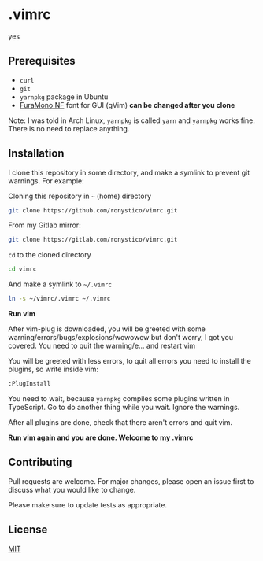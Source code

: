 # .vimrc

yes

## Prerequisites
* `curl`
* `git`
* `yarnpkg` package in Ubuntu
* [FuraMono NF](https://github.com/ryanoasis/nerd-fonts) font for GUI (gVim) **can be changed after you clone**

Note: I was told in Arch Linux, `yarnpkg` is called `yarn` and `yarnpkg` works fine. There is no need to replace anything.

## Installation

I clone this repository in some directory, and make a symlink to prevent git warnings. For example:

Cloning this repository in `~` (home) directory
```bash
git clone https://github.com/ronystico/vimrc.git
```

From my Gitlab mirror:
```bash
git clone https://gitlab.com/ronystico/vimrc.git
```

`cd` to the cloned directory
```bash
cd vimrc
```

And make a symlink to `~/.vimrc`
```bash
ln -s ~/vimrc/.vimrc ~/.vimrc
```

**Run vim**

After vim-plug is downloaded, you will be greeted with some warning/errors/bugs/explosions/wowowow but don't worry, I got you covered. You need to quit the warning/e... and restart vim

You will be greeted with less errors, to quit all errors you need to install the plugins, so write inside vim:
```python
:PlugInstall
```

You need to wait, because `yarnpkg` compiles some plugins written in TypeScript. Go to do another thing while you wait. Ignore the warnings.

After all plugins are done, check that there aren't errors and quit vim.

**Run vim again and you are done. Welcome to my .vimrc**

## Contributing
Pull requests are welcome. For major changes, please open an issue first to discuss what you would like to change.

Please make sure to update tests as appropriate.

## License
[MIT](https://choosealicense.com/licenses/mit/)
